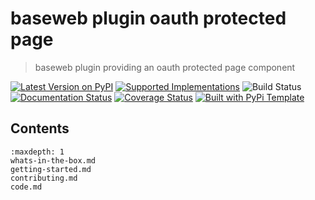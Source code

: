# baseweb plugin oauth protected page

> baseweb plugin providing an oauth protected page component

[![Latest Version on PyPI](https://img.shields.io/pypi/v/baseweb-plugin-oauth-protectedpage.svg)](https://pypi.python.org/pypi/baseweb-plugin-oauth-protectedpage/)
[![Supported Implementations](https://img.shields.io/pypi/pyversions/baseweb-plugin-oauth-protectedpage.svg)](https://pypi.python.org/pypi/baseweb-plugin-oauth-protectedpage/)
![Build Status](https://github.com/christophevg/baseweb-plugin-oauth-protectedpage/actions/workflows/test.yaml/badge.svg)
[![Documentation Status](https://readthedocs.org/projects/baseweb-plugin-oauth-protectedpage/badge/?version=latest)](https://baseweb-plugin-oauth-protectedpage.readthedocs.io/en/latest/?badge=latest)
[![Coverage Status](https://coveralls.io/repos/github/christophevg/baseweb-plugin-oauth-protectedpage/badge.svg?branch=master)](https://coveralls.io/github/christophevg/baseweb-plugin-oauth-protectedpage?branch=master)
[![Built with PyPi Template](https://img.shields.io/badge/PyPi_Template-v0.4.2-blue.svg)](https://github.com/christophevg/pypi-template)



## Contents

```{toctree}
:maxdepth: 1
whats-in-the-box.md
getting-started.md
contributing.md
code.md
```


